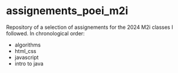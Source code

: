 # assignements_poei_m2i
Repository of a selection of assignements for the 2024 M2i classes I followed. In chronological order:

- algorithms
- html_css
- javascript
- intro to java
